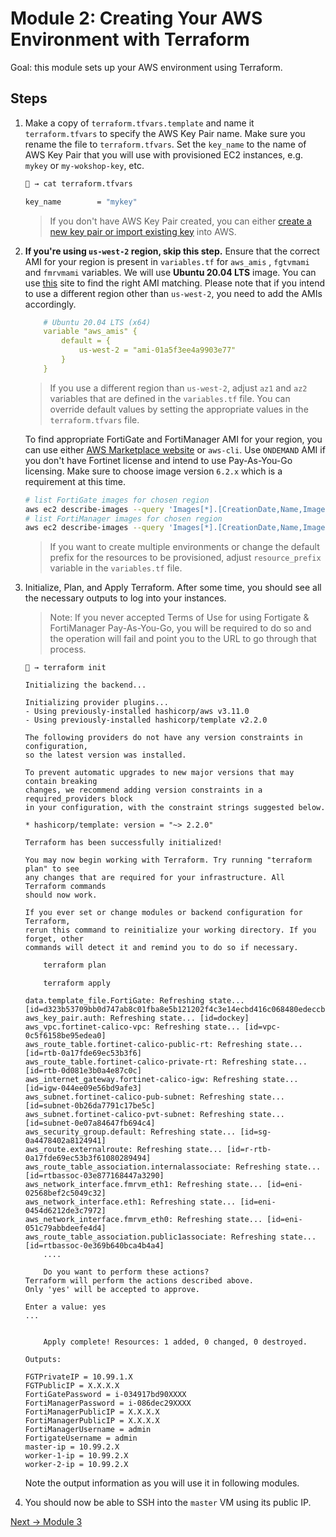 # Module 2: Creating Your AWS Environment with Terraform

Goal: this module sets up your AWS environment using Terraform.

## Steps

1. Make a copy of `terraform.tfvars.template` and name it `terraform.tfvars` to specify the AWS Key Pair name. Make sure you rename the file to `terraform.tfvars`. Set the `key_name` to the name of AWS Key Pair that you will use with provisioned EC2 instances, e.g. `mykey` or `my-wokshop-key`, etc.

    ```bash
    🐯 → cat terraform.tfvars

    key_name        = "mykey"
    ```

    >If you don't have AWS Key Pair created, you can either [create a new key pair or import existing key](https://docs.aws.amazon.com/AWSEC2/latest/UserGuide/ec2-key-pairs.html#prepare-key-pair) into AWS.

2. **If you're using `us-west-2` region, skip this step.** Ensure that the correct AMI for your region is present in `variables.tf` for `aws_amis` , `fgtvmami` and `fmrvmami` variables. We will use **Ubuntu 20.04 LTS** image. You can use [this](http://cloud-images.ubuntu.com/locator/ec2/) site to find the right AMI matching. Please note that if you intend to use a different region other than `us-west-2`, you need to add the AMIs accordingly.

    ```yaml
        # Ubuntu 20.04 LTS (x64)
        variable "aws_amis" {
            default = {
                us-west-2 = "ami-01a5f3ee4a9903e77"
            }
        }
    ```

    >If you use a different region than `us-west-2`, adjust `az1` and `az2` variables that are defined in the `variables.tf` file. You can override default values by setting the appropriate values in the `terraform.tfvars` file.

    To find appropriate FortiGate and FortiManager AMI for your region, you can use either [AWS Marketplace website](https://aws.amazon.com/marketplace/seller-profile?id=243a3a4c-e35a-49b0-9061-3f354bb2254e) or `aws-cli`. Use `ONDEMAND` AMI if you don't have Fortinet license and intend to use Pay-As-You-Go licensing. Make sure to choose image version `6.2.x` which is a requirement at this time.

    ```bash
    # list FortiGate images for chosen region
    aws ec2 describe-images --query 'Images[*].[CreationDate,Name,ImageId]' --filters "Name=name,Values=*FortiGate*" --region us-west-2 --output table | sort -r
    # list FortiManager images for chosen region
    aws ec2 describe-images --query 'Images[*].[CreationDate,Name,ImageId]' --filters "Name=name,Values=*FortiManager*" --region us-west-2 --output table | sort -r
    ```

    >If you want to create multiple environments or change the default prefix for the resources to be provisioned, adjust `resource_prefix` variable in the `variables.tf` file.

3. Initialize, Plan, and Apply Terraform.  After some time, you should see all the necessary outputs to log into your instances.

    > Note: If you never accepted Terms of Use for using Fortigate & FortiManager Pay-As-You-Go, you will be required to do so and the operation will fail and point you to the URL to go through that process.

    ```text
    🐯 → terraform init

    Initializing the backend...

    Initializing provider plugins...
    - Using previously-installed hashicorp/aws v3.11.0
    - Using previously-installed hashicorp/template v2.2.0

    The following providers do not have any version constraints in configuration,
    so the latest version was installed.

    To prevent automatic upgrades to new major versions that may contain breaking
    changes, we recommend adding version constraints in a required_providers block
    in your configuration, with the constraint strings suggested below.

    * hashicorp/template: version = "~> 2.2.0"

    Terraform has been successfully initialized!

    You may now begin working with Terraform. Try running "terraform plan" to see
    any changes that are required for your infrastructure. All Terraform commands
    should now work.

    If you ever set or change modules or backend configuration for Terraform,
    rerun this command to reinitialize your working directory. If you forget, other
    commands will detect it and remind you to do so if necessary.
    ```

    ```bash
        terraform plan
    ```

    ```text
        terraform apply

    data.template_file.FortiGate: Refreshing state... [id=d323b53709bb0d747ab8c01fba8e5b121202f4c3e14ecbd416c068480edeccb2]
    aws_key_pair.auth: Refreshing state... [id=dockey]
    aws_vpc.fortinet-calico-vpc: Refreshing state... [id=vpc-0c5f6158be95edea0]
    aws_route_table.fortinet-calico-public-rt: Refreshing state... [id=rtb-0a17fde69ec53b3f6]
    aws_route_table.fortinet-calico-private-rt: Refreshing state... [id=rtb-0d081e3b0a4e87c0c]
    aws_internet_gateway.fortinet-calico-igw: Refreshing state... [id=igw-044ee09e56bd9afe3]
    aws_subnet.fortinet-calico-pub-subnet: Refreshing state... [id=subnet-0b26da7791c17be5c]
    aws_subnet.fortinet-calico-pvt-subnet: Refreshing state... [id=subnet-0e07a84647fb694c4]
    aws_security_group.default: Refreshing state... [id=sg-0a4478402a8124941]
    aws_route.externalroute: Refreshing state... [id=r-rtb-0a17fde69ec53b3f61080289494]
    aws_route_table_association.internalassociate: Refreshing state... [id=rtbassoc-03e877168447a3290]
    aws_network_interface.fmrvm_eth1: Refreshing state... [id=eni-02568bef2c5049c32]
    aws_network_interface.eth1: Refreshing state... [id=eni-0454d6212de3c7972]
    aws_network_interface.fmrvm_eth0: Refreshing state... [id=eni-051c79abbdeefe4d4]
    aws_route_table_association.public1associate: Refreshing state... [id=rtbassoc-0e369b640bca4b4a4]
        ....

        Do you want to perform these actions?
    Terraform will perform the actions described above.
    Only 'yes' will be accepted to approve.

    Enter a value: yes
    ...


        Apply complete! Resources: 1 added, 0 changed, 0 destroyed.

    Outputs:

    FGTPrivateIP = 10.99.1.X
    FGTPublicIP = X.X.X.X
    FortiGatePassword = i-034917bd90XXXX
    FortiManagerPassword = i-086dec29XXXX
    FortiManagerPublicIP = X.X.X.X
    FortiManagerPublicIP = X.X.X.X
    FortiManagerUsername = admin
    FortigateUsername = admin
    master-ip = 10.99.2.X
    worker-1-ip = 10.99.2.X
    worker-2-ip = 10.99.2.X
    ```

    Note the output information as you will use it in following modules.

4. You should now be able to SSH into the `master` VM using its public IP.

[Next -> Module 3](../modules/configuring-fortigate-to-allow-internet.md)
